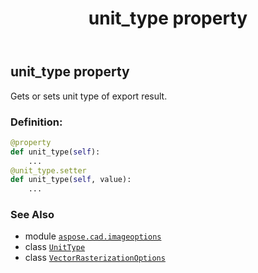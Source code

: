 ﻿---
title: unit_type property
second_title: Aspose.CAD for Python via .NET API References
description: 
type: docs
weight: 160
url: /aspose.cad.imageoptions/vectorrasterizationoptions/unit_type/
is_root: false
---

## unit_type property


Gets or sets unit type of export result.
### Definition:
```python
@property
def unit_type(self):
    ...
@unit_type.setter
def unit_type(self, value):
    ...
```

### See Also
* module [`aspose.cad.imageoptions`](../../)
* class [`UnitType`](/cad/python-net/aspose.cad.imageoptions/unittype)
* class [`VectorRasterizationOptions`](/cad/python-net/aspose.cad.imageoptions/vectorrasterizationoptions)
